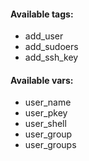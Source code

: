 #### Available tags:
- add_user
- add_sudoers
- add_ssh_key

#### Available vars:
- user_name
- user_pkey
- user_shell
- user_group
- user_groups
